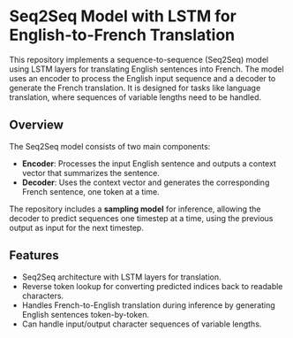 # Seq2Seq Model with LSTM for English-to-French Translation

This repository implements a sequence-to-sequence (Seq2Seq) model using LSTM layers for translating English sentences into French. The model uses an encoder to process the English input sequence and a decoder to generate the French translation. It is designed for tasks like language translation, where sequences of variable lengths need to be handled.

## Overview

The Seq2Seq model consists of two main components:
- **Encoder**: Processes the input English sentence and outputs a context vector that summarizes the sentence.
- **Decoder**: Uses the context vector and generates the corresponding French sentence, one token at a time.

The repository includes a **sampling model** for inference, allowing the decoder to predict sequences one timestep at a time, using the previous output as input for the next timestep.

## Features

- Seq2Seq architecture with LSTM layers for translation.
- Reverse token lookup for converting predicted indices back to readable characters.
- Handles French-to-English translation during inference by generating English sentences token-by-token.
- Can handle input/output character sequences of variable lengths.

